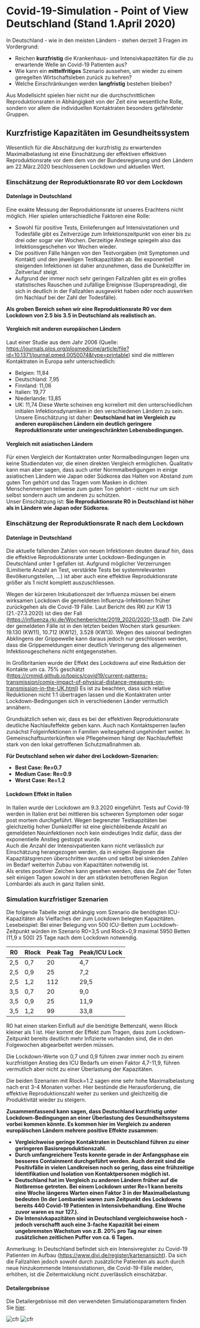# Covid-19-Simulation - Point of View Deutschland (Stand 1.April 2020)

In Deutschland - wie in den meisten Ländern - stehen derzeit 3 Fragen im Vordergrund: 
* Reichen <b>kurzfristig</b>  die Krankenhaus- und Intensivkapazitäten für die zu erwartende Welle an Covid-19 Patienten aus?
* Wie kann ein <b>mittelfritiges</b> Szenario aussehen, um wieder zu einem geregelten Wirtschaftsleben zurück zu kehren?
* Welche Einschränkungen werden <b>langfristig</b> bestehen bleiben?

Aus Modellsicht spielen hier nicht nur die durchschnittlichen Reproduktionsraten in Abhängigkeit von der Zeit eine 
wesentliche Rolle,  sondern vor allem die individuellen Kontaktraten besonders gefährdeter Gruppen. 

## Kurzfristige Kapazitäten im Gesundheitssystem 
Wesentlich für die Abschätzung der kurzfristig zu erwartenden Maximalbelastung ist eine Einschätzung der effektiven
effektiven Reproduktionsrate vor dem dem von der Bundesregierung und den Ländern am 22.März.2020 beschlossenen Lockdown und 
aktuellen Wert. <br>

### Einschätzung der Reproduktionsrate R0 vor dem Lockdown

#### Datenlage in Deutschland
Eine exakte Messung der Reproduktionsrate ist unseres Erachtens nicht möglich. Hier spielen unterschiedliche Faktoren 
eine Rolle: 
* Sowohl für positive Tests, Einlieferungen auf Intensivstationen und Todesfälle gibt es Zeitverzüge zum 
Infektionszeitpunkt von einer bis zu drei oder sogar vier Wochen. Derzeitige Anstiege spiegeln also das 
Infektionsgeschehen vor Wochen wieder. 
* Die positiven Fälle hängen von den Testvorgaben (mit Symptomen und Kontakt) und den jeweiligen
    Testkapazitäten ab. Bei exponentiell steigenden Infektionen ist daher anzunehmen, dass die Dunkelziffer im Zeitverlauf steigt. 
* Aufgrund der immer noch sehr geringen Fallzahlen gibt es ein großes statistisches Rauschen und zufällige Ereignisse (Superspreading),
die sich in deutlich in der Fallzahlen ausgewirkt haben oder noch auswirken (im Nachlauf bei der Zahl der Todesfälle). 

<b>Als groben Bereich sehen wir eine Reproduktionsrate R0 vor dem Lockdown von 2.5 bis 3.5 in Deutschland als realistisch an. </b>

#### Vergleich mit anderen europäischen Ländern
Laut einer Studie aus dem Jahr 2006 (Quelle: https://journals.plos.org/plosmedicine/article/file?id=10.1371/journal.pmed.0050074&type=printable) 
sind die mittleren Kontaktraten in Europa sehr unterschiedlich: 
* Belgien:  11,84
* Deutschland:  7,95
* Finnland: 11,06
* Italien: 19,77
* Niederlande: 13,85
* UK: 11,74
Diese Werte scheinen eng korreliert mit den unterschiedlichen initialen Infektionsdynamiken in den verschiedenen Ländern
zu sein.<br>
Unsere Einschätzung ist daher: <b> Deutschland hat im Vergleich zu anderen europäischen Ländern ein deutlich geringere 
Reproduktionsrate unter uneingeschränkten Lebensbedingungen. </b>

#### Vergleich mit asiatischen Ländern
Für einen Vergleich der Kontaktraten unter Normalbedingungen liegen uns keine Studiendaten vor, die einen direkten Vergleich
ermöglichen. Qualitativ kann man aber sagen, dass auch unter Normmalbedigungen in einige asiatischen Ländern wie Japan oder
Südkorea das Halten von Abstand zum guten Ton gehört und das Tragen vom Masken in dichten Menschenmengen teilweise zum 
guten Ton gehört - nicht nur um sich selbst sondern auch um anderen zu schützen. <br>
Unser Einschätzung ist: <b>Sie Reproduktionsrate R0 in Deutschland ist höher als in Ländern wie Japan oder
Südkorea.</b>

### Einschätzung der Reproduktionsrate R nach dem Lockdown

#### Datenlage in Deutschland

Die aktuelle fallenden Zahlen von neuen Infektionen deuten darauf hin, dass die effektive Reproduktionsrate 
unter Lockdown-Bedingungen in Deutschland unter 1 gefallen ist. Aufgrund möglicher Verzerrungen (Limitierte Anzahl 
an Test, verstärkte Tests bei systemrelevanten Bevölkerungsteilen, ...) ist aber auch eine effektive Reproduktionsrate 
größer als 1 nicht komplett auszuschliessen. 

Wegen der kürzeren Inkubationszeit der Influenza müssen bei einem wirksamen Lockdown die gemeldeten Influenza-Infektionen früher zurückgehen als die Covid-19 Fälle. Laut Bericht des RKI zur KW 13 (21.-27.3.2020) ist dies der Fall (https://influenza.rki.de/Wochenberichte/2019_2020/2020-13.pdf). Die Zahl der gemeldeten Fälle ist in den letzten beiden Wochen stark gesunken: 19.130 (KW11), 10.712 (KW12), 3.528 (KW13). Wegen des saisonal bedingten Abklingens der Grippewelle kann daraus jedoch nur geschlossen werden, dass die Grippemeldungen einer deutlich Veringerung des allgemeinen Infektionsgeschehens nicht entgegenstehen. 

In Großbritanien wurde der Effekt des Lockdowns auf eine Reduktion der Kontakte um ca. 75% geschätzt 
(https://cmmid.github.io/topics/covid19/current-patterns-transmission/comix-impact-of-physical-distance-measures-on-transmission-in-the-UK.html)
Es ist zu beachten, dass sich relative Reduktionen nicht 1:1 übertragen lassen und die Kontaktraten unter 
Lockdown-Bedingungen sich in verschiedenen Länder vermutlich annähern. 

Grundsätzlich sehen wir, dass es bei der effektiven Reproduktionsrate deutliche Nachlaufeffekte geben kann. Auch nach 
Kontaktsperren laufen zunächst Folgeinfektionen in Familien weitesgehend ungehindert weiter. In Gemeinschaftsunterkünften
wie Pflegeheimen hängt der Nachlaufeffekt stark von den lokal getroffenen Schutzmaßnahmen ab. 

<b>Für Deutschland sehen wir daher drei Lockdown-Szenarien: 
* Best Case: Re=0.7
* Medium Case: Re=0.9
* Worst Case: Re=1.2
</b>

#### Lockdown Effekt in Italien
In Italien wurde der Lockdown am 9.3.2020 eingeführt. Tests auf Covid-19 werden in Italien erst bei mittleren bis schweren Symptomen oder sogar post mortem durchgeführt. Wegen begrenzter Testkapzitäten bei gleichzeitig hoher Dunkelziffer ist eine gleichbleibende Anzahl an gemeldeten Neuinfektionen noch kein eindeutiges Indiz dafür, dass der exponentielle Anstieg gestoppt wurde. <br> 
Auch die Anzahl der Intensivpatienten kann nicht verlässlich zur Einschätzung herangezogen werden, da in einigen Regionen die Kapazitätsgrenzen überschritten wurden und selbst bei sinkenden Zahlen im Bedarf weiterhin Zubau von Kapazitäten notwendig ist.<br>
Als erstes positiver Zeichen kann gesehen werden, dass die Zahl der Toten seit einigen Tagen sowohl in der am stärksten betroffenen Region Lombardei als auch in ganz Italien sinkt.

### Simulation kurzfristiger Szenarien
Die folgende Tabelle zeigt abhängig vom Szenario die benötigten ICU-Kapazitäten als Vielfaches der zum Lockdown belegten Kapazitäten. Lesebeispiel: Bei einer Belegung von 500 ICU-Betten zum Lockdowh-Zeitpunkt würden im Szenario R0=3,5 und Rlock=0,9 maximal 5950 Betten (11,9 x 500) 25 Tage nach dem Lockdown notwendig. 

| R0  | Rlock | Peak Tag | Peak/ICU Lock |
|-----|-------|----------|---------------|
| 2,5 | 0,7   | 20       | 4,7           |
| 2,5 | 0,9   | 25       | 7,2           |
| 2,5 | 1,2   | 112      | 29,5          |
| 3,5 | 0,7   | 20       | 9,0           |
| 3,5 | 0,9   | 25       | 11,9          |
| 3,5 | 1,2   | 99       | 33,8          |

R0 hat einen starken Einfluß auf die benötigte Bettenzahl, wenn Rlock kleiner als 1 ist. Hier kommt der Effekt zum Tragen, dass zum Lockdown-Zeitpunkt bereits deutlich mehr Infizierte vorhanden sind, die in den Folgewochen abgearbeitet werden müssen. 

Die Lockdown-Werte von 0,7 und 0,9 führen zwar immer noch zu einem kurzfristigen Anstieg des ICU Bedarfs um einen Faktor 4,7-11,9, führen vermutlich aber nicht zu einer Überlastung der Kapazitäten. 

Die beiden Szenarien mit Rlock=1.2 sagen eine sehr hohe Maximalbelastung nach erst 3-4 Monaten vorher. Hier bestünde die Herausforderung, die effektive Reproduktionszahl weiter zu senken und gleichzeitig die Produktivität wieder zu steigern. 

<b>Zusammenfassend kann sagen, dass Deutschland kurzfristig unter Lockdown-Bedingungen an einer Überlastung des Gesundheitssystems vorbei kommen könnte. Es kommen hier im Vergleich zu anderen europäischen Ländern mehrere positive Effekte zusammen: 
* Vergleichweise geringe Kontaktraten in Deutschland führen zu einer geringeren Basisreproduktionszahl. 
* Durch umfangreichere Tests konnte gerade in der Anfangsphase ein besseres Containment durchgeführt werden. Auch derzeit sind die Positivfälle in vielen Landkreisen noch so gering, dass eine frühzeitige Identifikation und Isolation von Kontaktpersonen möglich ist. 
* Deutschland hat im Vergleich zu anderen Ländern früher auf die Notbremse getreten. Bei einem Lockdown unter Re=1 kann bereits eine Woche längeres Warten einen Faktor 3 in der Maximalbelastung bedeuten (In der Lombardei waren zum Zeitpunkt des Lockdowns bereits 440 Covid-19 Patienten in Intensivbehandlung. Eine Woche zuvor waren es nur 127.).
* Die Intensivkapazitäten sind in Deutschland vergleichsweise hoch - jedoch verschafft auch eine 3-fache Kapazität bei einem ungebremsten Wachstum von z.B. 20% pro Tag nur einen zusätzlichen zeitlichen Puffer von ca. 6 Tagen.
</b>

Anmerkung: In Deutschland befindet sich ein Intensivregister zu Covid-19 Patienten im Aufbau (https://www.divi.de/register/kartenansicht). Da sich die Fallzahlen jedoch sowohl durch zusätzliche Patienten als auch durch neue hinzukommende Intensivstationen, die Covid-19-Fälle melden, erhöhen, ist die Zeitentwicklung nicht zuverlässlich einschätzbar. 

#### Detailergebnisse
Die Detailergebnisse mit den verwendeten Simulationsparametern finden Sie [hier](https://github.com/PeterBorrmann1965/Covid-19-simulation/tree/master/szenarien/kurzfrist). 

![cfr](https://github.com/PeterBorrmann1965/Covid-19-simulation/blob/master/kurzfrist_linear.svg)
![cfr](https://github.com/PeterBorrmann1965/Covid-19-simulation/blob/master/kurzfrist_cfr.svg)


